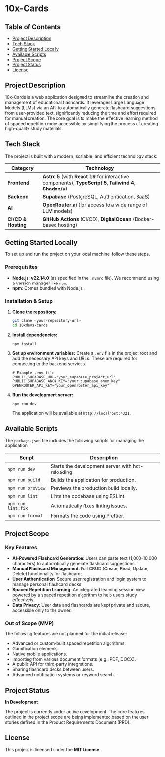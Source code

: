 # 10x-Cards

## Table of Contents

- [Project Description](#project-description)
- [Tech Stack](#tech-stack)
- [Getting Started Locally](#getting-started-locally)
- [Available Scripts](#available-scripts)
- [Project Scope](#project-scope)
- [Project Status](#project-status)
- [License](#license)

## Project Description

10x-Cards is a web application designed to streamline the creation and management of educational flashcards. It leverages Large Language Models (LLMs) via an API to automatically generate flashcard suggestions from user-provided text, significantly reducing the time and effort required for manual creation. The core goal is to make the effective learning method of spaced repetition more accessible by simplifying the process of creating high-quality study materials.

## Tech Stack

The project is built with a modern, scalable, and efficient technology stack:

| Category      | Technology                                                                                                  |
|---------------|-------------------------------------------------------------------------------------------------------------|
| **Frontend**  | **Astro 5** (with **React 19** for interactive components), **TypeScript 5**, **Tailwind 4**, **Shadcn/ui**         |
| **Backend**   | **Supabase** (PostgreSQL, Authentication, BaaS)                                                             |
| **AI**        | **OpenRouter.ai** (for access to a wide range of LLM models)                                                |
| **CI/CD & Hosting** | **GitHub Actions** (CI/CD), **DigitalOcean** (Docker-based hosting)                                       |

## Getting Started Locally

To set up and run the project on your local machine, follow these steps.

### Prerequisites

- **Node.js**: **v22.14.0** (as specified in the `.nvmrc` file). We recommend using a version manager like `nvm`.
- **npm**: Comes bundled with Node.js.

### Installation & Setup

1.  **Clone the repository:**
    ```bash
    git clone <your-repository-url>
    cd 10xdevs-cards
    ```

2.  **Install dependencies:**
    ```bash
    npm install
    ```

3.  **Set up environment variables:**
    Create a `.env` file in the project root and add the necessary API keys and URLs. These are required for connecting to the backend services.
    ```env
    # Example .env file
    PUBLIC_SUPABASE_URL="your_supabase_project_url"
    PUBLIC_SUPABASE_ANON_KEY="your_supabase_anon_key"
    OPENROUTER_API_KEY="your_openrouter_api_key"
    ```

4.  **Run the development server:**
    ```bash
    npm run dev
    ```
    The application will be available at `http://localhost:4321`.

## Available Scripts

The `package.json` file includes the following scripts for managing the application:

| Script           | Description                                      |
|------------------|--------------------------------------------------|
| `npm run dev`    | Starts the development server with hot-reloading. |
| `npm run build`  | Builds the application for production.           |
| `npm run preview`| Previews the production build locally.           |
| `npm run lint`   | Lints the codebase using ESLint.                 |
| `npm run lint:fix`| Automatically fixes linting issues.            |
| `npm run format` | Formats the code using Prettier.                 |

## Project Scope

### Key Features

- **AI-Powered Flashcard Generation**: Users can paste text (1,000-10,000 characters) to automatically generate flashcard suggestions.
- **Manual Flashcard Management**: Full CRUD (Create, Read, Update, Delete) functionality for flashcards.
- **User Authentication**: Secure user registration and login system to manage personal flashcard decks.
- **Spaced Repetition Learning**: An integrated learning session view powered by a spaced repetition algorithm to help users study effectively.
- **Data Privacy**: User data and flashcards are kept private and secure, accessible only to the owner.

### Out of Scope (MVP)

The following features are not planned for the initial release:

- Advanced or custom-built spaced repetition algorithms.
- Gamification elements.
- Native mobile applications.
- Importing from various document formats (e.g., PDF, DOCX).
- A public API for third-party integrations.
- Sharing flashcard decks between users.
- Advanced notification systems or keyword search.

## Project Status

**In Development**

The project is currently under active development. The core features outlined in the project scope are being implemented based on the user stories defined in the Product Requirements Document (PRD).

## License

This project is licensed under the **MIT License**.
